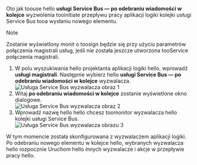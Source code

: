 Oto jak toouse hello **usługi Service Bus — po odebraniu wiadomości w kolejce** wyzwolenia tooinitiate przepływu pracy aplikacji logiki kolejki usługi Service Bus tooa wysłaniu nowego elementu.  

> [!NOTE]
> Zostanie wyświetlony monit o toosign będzie się przy użyciu parametrów połączenia magistrali usług, jeśli nie została jeszcze utworzona tooService połączenia magistrali.  
> 
> 

1. W polu wyszukiwania hello projektanta aplikacji logiki hello, wprowadź **usługi magistrali**. Następnie wybierz hello **usługi Service Bus — po odebraniu wiadomości w kolejce** wyzwalacza.  
   ![Usługa Service Bus wyzwalacza obraz 1](./media/connectors-create-api-servicebus/trigger-1.png)   
2. Witaj **po odebraniu wiadomości w kolejce** zostanie wyświetlone okno dialogowe.  
   ![Usługa Service Bus wyzwalacza obraz 2](./media/connectors-create-api-servicebus/trigger-2.png)   
3. Wprowadź nazwę hello hello chcesz toomonitor wyzwalacza hello kolejki usługi Service Bus.   
   ![Usługa Service Bus wyzwalacza obrazu 3](./media/connectors-create-api-servicebus/trigger-3.png)   

W tym momencie została skonfigurowana z wyzwalaczem aplikacji logiki. Po odebraniu nowego elementu w kolejce hello, wybranych wyzwalacza hello rozpocznie Uruchom hello innych wyzwalacze i akcje w przepływie pracy hello.    

